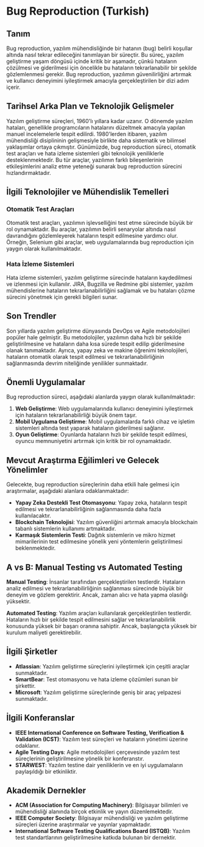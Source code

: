 # Bug Reproduction (Turkish)

## Tanım

Bug reproduction, yazılım mühendisliğinde bir hatanın (bug) belirli koşullar altında nasıl tekrar edileceğini tanımlayan bir süreçtir. Bu süreç, yazılım geliştirme yaşam döngüsü içinde kritik bir aşamadır, çünkü hataların çözülmesi ve giderilmesi için öncelikle bu hataların tekrarlanabilir bir şekilde gözlemlenmesi gerekir. Bug reproduction, yazılımın güvenilirliğini artırmak ve kullanıcı deneyimini iyileştirmek amacıyla gerçekleştirilen bir dizi adım içerir.

## Tarihsel Arka Plan ve Teknolojik Gelişmeler

Yazılım geliştirme süreçleri, 1960'lı yıllara kadar uzanır. O dönemde yazılım hataları, genellikle programcıların hatalarını düzeltmek amacıyla yapılan manuel incelemelerle tespit edilirdi. 1980'lerden itibaren, yazılım mühendisliği disiplininin gelişmesiyle birlikte daha sistematik ve bilimsel yaklaşımlar ortaya çıkmıştır. Günümüzde, bug reproduction süreci, otomatik test araçları ve hata izleme sistemleri gibi teknolojik yeniliklerle desteklenmektedir. Bu tür araçlar, yazılımın farklı bileşenlerinin etkileşimlerini analiz etme yeteneği sunarak bug reproduction sürecini hızlandırmaktadır.

## İlgili Teknolojiler ve Mühendislik Temelleri

### Otomatik Test Araçları

Otomatik test araçları, yazılımın işlevselliğini test etme sürecinde büyük bir rol oynamaktadır. Bu araçlar, yazılımın belirli senaryolar altında nasıl davrandığını gözlemleyerek hataların tespit edilmesine yardımcı olur. Örneğin, Selenium gibi araçlar, web uygulamalarında bug reproduction için yaygın olarak kullanılmaktadır.

### Hata İzleme Sistemleri

Hata izleme sistemleri, yazılım geliştirme sürecinde hataların kaydedilmesi ve izlenmesi için kullanılır. JIRA, Bugzilla ve Redmine gibi sistemler, yazılım mühendislerine hataların tekrarlanabilirliğini sağlamak ve bu hataları çözme sürecini yönetmek için gerekli bilgileri sunar.

## Son Trendler

Son yıllarda yazılım geliştirme dünyasında DevOps ve Agile metodolojileri popüler hale gelmiştir. Bu metodolojiler, yazılımın daha hızlı bir şekilde geliştirilmesine ve hataların daha kısa sürede tespit edilip giderilmesine olanak tanımaktadır. Ayrıca, yapay zeka ve makine öğrenimi teknolojileri, hataların otomatik olarak tespit edilmesi ve tekrarlanabilirliğinin sağlanmasında devrim niteliğinde yenilikler sunmaktadır.

## Önemli Uygulamalar

Bug reproduction süreci, aşağıdaki alanlarda yaygın olarak kullanılmaktadır:

1. **Web Geliştirme**: Web uygulamalarında kullanıcı deneyimini iyileştirmek için hataların tekrarlanabilirliği büyük önem taşır.
2. **Mobil Uygulama Geliştirme**: Mobil uygulamalarda farklı cihaz ve işletim sistemleri altında test yaparak hataların giderilmesi sağlanır.
3. **Oyun Geliştirme**: Oyunlarda hataların hızlı bir şekilde tespit edilmesi, oyuncu memnuniyetini artırmak için kritik bir rol oynamaktadır.

## Mevcut Araştırma Eğilimleri ve Gelecek Yönelimler

Gelecekte, bug reproduction süreçlerinin daha etkili hale gelmesi için araştırmalar, aşağıdaki alanlara odaklanmaktadır:

- **Yapay Zeka Destekli Test Otomasyonu**: Yapay zeka, hataların tespit edilmesi ve tekrarlanabilirliğinin sağlanmasında daha fazla kullanılacaktır.
- **Blockchain Teknolojisi**: Yazılım güvenliğini artırmak amacıyla blockchain tabanlı sistemlerin kullanımı artmaktadır.
- **Karmaşık Sistemlerin Testi**: Dağıtık sistemlerin ve mikro hizmet mimarilerinin test edilmesine yönelik yeni yöntemlerin geliştirilmesi beklenmektedir.

## A vs B: Manual Testing vs Automated Testing

**Manual Testing**: İnsanlar tarafından gerçekleştirilen testlerdir. Hataların analiz edilmesi ve tekrarlanabilirliğinin sağlanması sürecinde büyük bir deneyim ve gözlem gerektirir. Ancak, zaman alıcı ve hata yapma olasılığı yüksektir.

**Automated Testing**: Yazılım araçları kullanılarak gerçekleştirilen testlerdir. Hataların hızlı bir şekilde tespit edilmesini sağlar ve tekrarlanabilirlik konusunda yüksek bir başarı oranına sahiptir. Ancak, başlangıçta yüksek bir kurulum maliyeti gerektirebilir.

## İlgili Şirketler

- **Atlassian**: Yazılım geliştirme süreçlerini iyileştirmek için çeşitli araçlar sunmaktadır.
- **SmartBear**: Test otomasyonu ve hata izleme çözümleri sunan bir şirkettir.
- **Microsoft**: Yazılım geliştirme süreçlerinde geniş bir araç yelpazesi sunmaktadır.

## İlgili Konferanslar

- **IEEE International Conference on Software Testing, Verification & Validation (ICST)**: Yazılım test süreçleri ve hataların yönetimi üzerine odaklanır.
- **Agile Testing Days**: Agile metodolojileri çerçevesinde yazılım test süreçlerinin geliştirilmesine yönelik bir konferanstır.
- **STARWEST**: Yazılım testine dair yeniliklerin ve en iyi uygulamaların paylaşıldığı bir etkinliktir.

## Akademik Dernekler

- **ACM (Association for Computing Machinery)**: Bilgisayar bilimleri ve mühendisliği alanında birçok etkinlik ve yayın düzenlemektedir.
- **IEEE Computer Society**: Bilgisayar mühendisliği ve yazılım geliştirme süreçleri üzerine araştırmalar ve yayınlar yapmaktadır.
- **International Software Testing Qualifications Board (ISTQB)**: Yazılım test standartlarının geliştirilmesine katkıda bulunan bir dernektir.